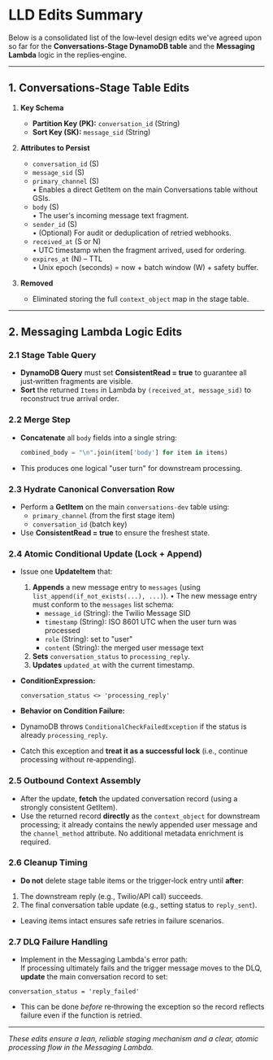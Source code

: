 # LLD Edits Summary

Below is a consolidated list of the low‑level design edits we've agreed upon so far for the **Conversations‑Stage DynamoDB table** and the **Messaging Lambda** logic in the replies‑engine.

---

## 1. Conversations‑Stage Table Edits

1.  **Key Schema**
    -  **Partition Key (PK):** `conversation_id` (String)
    -  **Sort Key (SK):** `message_sid` (String)

2.  **Attributes to Persist**
    -  `conversation_id` (S)
    -  `message_sid` (S)
    -  `primary_channel` (S)  
       • Enables a direct GetItem on the main Conversations table without GSIs.
    -  `body` (S)  
       • The user's incoming message text fragment.
    -  `sender_id` (S)  
       • (Optional) For audit or deduplication of retried webhooks.
    -  `received_at` (S or N)  
       • UTC timestamp when the fragment arrived, used for ordering.
    -  `expires_at` (N) – TTL  
       • Unix epoch (seconds) = now + batch window (W) + safety buffer.

3.  **Removed**
    - Eliminated storing the full `context_object` map in the stage table.

---

## 2. Messaging Lambda Logic Edits

### 2.1 Stage Table Query

-  **DynamoDB Query** must set **ConsistentRead = true** to guarantee all just‑written fragments are visible.
-  **Sort** the returned `Items` in Lambda by `(received_at, message_sid)` to reconstruct true arrival order.

### 2.2 Merge Step

-  **Concatenate** all `body` fields into a single string:
   ```python
   combined_body = "\n".join(item['body'] for item in items)
   ```
-  This produces one logical "user turn" for downstream processing.

### 2.3 Hydrate Canonical Conversation Row

-  Perform a **GetItem** on the main `conversations-dev` table using:
   -  `primary_channel` (from the first stage item)
   -  `conversation_id` (batch key)
-  Use **ConsistentRead = true** to ensure the freshest state.

### 2.4 Atomic Conditional Update (Lock + Append)

-  Issue one **UpdateItem** that:
   1. **Appends** a new message entry to `messages` (using `list_append(if_not_exists(...), ...)`).
      • The new message entry must conform to the `messages` list schema:
        - `message_id` (String): the Twilio Message SID
        - `timestamp` (String): ISO 8601 UTC when the user turn was processed
        - `role` (String): set to "user"
        - `content` (String): the merged user message text
   2. **Sets** `conversation_status` to `processing_reply`.
   3. **Updates** `updated_at` with the current timestamp.

-  **ConditionExpression:**
   ```text
   conversation_status <> 'processing_reply'
   ```
-  **Behavior on Condition Failure:**
  - DynamoDB throws `ConditionalCheckFailedException` if the status is already `processing_reply`.
  - Catch this exception and **treat it as a successful lock** (i.e., continue processing without re‑appending).

### 2.5 Outbound Context Assembly

-  After the update, **fetch** the updated conversation record (using a strongly consistent GetItem).
-  Use the returned record **directly** as the `context_object` for downstream processing; it already contains the newly appended user message and the `channel_method` attribute.  No additional metadata enrichment is required.

### 2.6 Cleanup Timing

-  **Do not** delete stage table items or the trigger‑lock entry until **after**:
  1. The downstream reply (e.g., Twilio/API call) succeeds.
  2. The final conversation table update (e.g., setting status to `reply_sent`).
-  Leaving items intact ensures safe retries in failure scenarios.

### 2.7 DLQ Failure Handling

-  Implement in the Messaging Lambda's error path:  
  If processing ultimately fails and the trigger message moves to the DLQ, **update** the main conversation record to set:
  ```text
  conversation_status = 'reply_failed'
  ```
-  This can be done *before* re‑throwing the exception so the record reflects failure even if the function is retried.

---

*These edits ensure a lean, reliable staging mechanism and a clear, atomic processing flow in the Messaging Lambda.* 